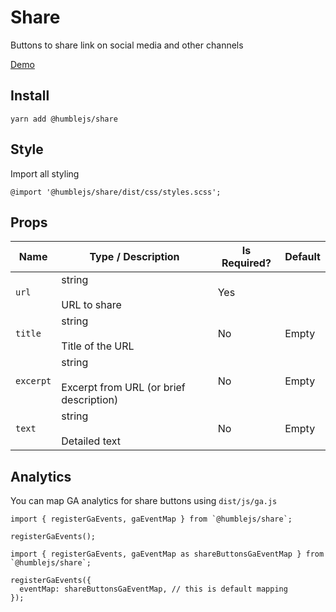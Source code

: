 # Share
Buttons to share link on social media and other channels

[Demo](https://humblejs.zuhd.org/pkg/share/demo)

## Install

```
yarn add @humblejs/share
```

## Style

Import all styling
```
@import '@humblejs/share/dist/css/styles.scss';
```


## Props

| **Name** | **Type / Description** | **Is Required?** | **Default** |
|-----------|----------|-------------|-------------|
| `url`    | string<br><br>URL to share      | Yes |  |
| `title`    | string<br><br>Title of the URL | No | Empty |
| `excerpt`    | string<br><br>Excerpt from URL (or brief description) | No | Empty |
| `text`    | string<br><br>Detailed text | No | Empty |

## Analytics
You can map GA analytics for share buttons using `dist/js/ga.js`

```
import { registerGaEvents, gaEventMap } from `@humblejs/share`;

registerGaEvents();
```

```
import { registerGaEvents, gaEventMap as shareButtonsGaEventMap } from `@humblejs/share`;

registerGaEvents({
  eventMap: shareButtonsGaEventMap, // this is default mapping
});
```
